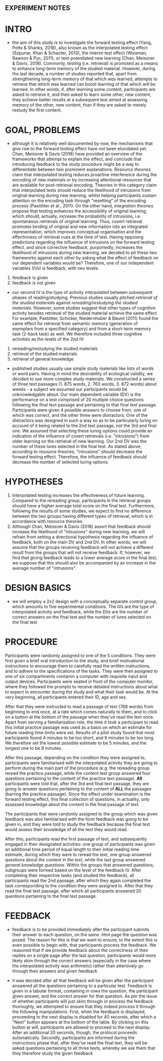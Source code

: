 ## EXPERIMENT NOTES

# INTRO
- the aim of this study is to investigate the forward testing effect (Yang, Potts & Shanks, 2018),
also known as the interpolated testing effect (Szpunar, Khan & Schacter, 2013), the interim test effect
(Wissman, Rawson & Pyc, 2011), or test-potentiated new learning (Chan, Meissner & Davis, 2018).
Commonly, testing (i.e. retrieval) is promoted as a means to enhance long-term memory of the studied
material. However, during the last decade, a number of studies reported that, apart from strengthening 
long-term memory of that which *was* learned, attempts to retrieve that which was learned can boost 
learning of that which *will be* learned. In other words, if, after learning some content, participants
are asked to retrieve it, and then asked to learn some other, new content, they achieve better 
results at a subsequent test aimed at assessing memory of the other, new content, than if they are
asked to merely restudy the first content.


# GOAL, PROBLEMS
- although it is relatively well documented by now, the mechanisms that give rise to the forward testing 
effect have not been elucidated yet. Chan, Meissner & Davis (2018) have provided an overview of the 
frameworks that attempt to explain the effect, and conclude that introducing feedback to the study 
procedure might be a way to differentiate between two prominent explanations. 
  *Resource theories* claim that interpolated testing reduces proactive interference during the encoding of
new materials or by increasing attentional resources that are available for post-retrieval encoding. 
Theories in this category claim that interpolated tests should reduce the likelihood of intrusions from 
original learning during new learning, whilst helping participants sustain attention on the encoding task 
through "resetting" of the encoding process (Pastötter et al., 2011). On the other hand, *integration 
theories* propose that testing enhances the accessibility of original learning, which should, actually, 
increase the probability of intrusions, i.e. spontaneous retrievals of original learning. Thus, covert 
retrieval promotes binding of original and new information into an integrated representation, which 
improves conceptual organisation and the effectivness of retrieval cues at the time of test.
  Having opposing predictions regarding the influence of intrusions on the forward testing effect, and
since corrective feedback, purportedly, increases the likelihood of intrusions during new learning, we 
decided to pit these two frameworks against each other by asking what the effect of feedback on our 
dependent variables would be? Therefore, one of our independent variables (IVs) is feedback, with two levels:
1. feedback is given
2. feedback is not given

- our second IV is the type of activity interpolated between subsequent phases of reading/studying.
Previous studies usually pitched *retrieval of the studied materials* against *rereading/restudying
the studied materials*. However, some studies suggest that other types of cognitive activity besides
retrieval of the studied material achieve the same effect. For example, Pastötter, Schicker, 
Niedernhuber & Bäuml (2011) found the same effect for retrieval from semantic memory (generation of 
exemplars from a specified category) and from a short-term memory task (2-back task) as well. 
We therefore included three cognitive activities as the levels of the 2nd IV:
1. rereading/restudying the studied materials
2. retrieval of the studied materials
3. retrieval of general knowledge

- published studies usually use simple study materials like lists of words or word pairs. Having in mind
the desirability of ecological validity, we decided to use more complex study materials. We constructed
a series of three text passages (1. 875 words, 2. 763 words, 3. 872 words) about weeds - a subject we 
assumed our participants would be unknowledgable about. Our main dependent variable (DV) is the 
performance on a test comprised of 20 multiple choice questions following the final text passage and 
pertaining to that final text passage. Participants were given 4 possible answers to choose from, one of 
which was correct, and the other three were distractors. 
  One of the distractors was designed in such a way so as to be particularly luring on account of it being 
related to the 2nd text passage, not the 3rd and final one. We assumed that selecting these luring options 
could provide an indication of the influence of covert retrievals (i.e. "intrusions") from older learning on 
the retrieval of new learning. Our 2nd DV was the number of these lures selected in the final test. As stated
above, according to resource theories, "intrusions" should decrease the forward testing effect. Therefore, the 
influence of feedback should decrease the number of selected luring options.

# HYPOTHESES
1. Interpolated testing increases the effectiveness of future learning. Compared to the rereading group,
participants in the retrieval groups should have a higher average total score on the final test.
Furthermore, following the results of some studies, we expect to find no difference between the two
groups having different types of retrieval, which is in accordance with resource theories.
2. Although Chan, Meissner & Davis (2018) assert that feedback should increase the likelihood of "intrusions"
during new learning, we will refrain from setting a directional hypothesis regarding the influence of feedback,
both on the main DV and 2nd DV. In other words, we will assume that the groups receiving feedback will not 
achieve a different result from the groups that will not receive feedback. If, however, we find that giving
feedback leads to a lower average score in the final test, we suppose that this should also be accompanied
by an increase in the average number of "intrusions". 


# DESIGN BASICS
- we will employ a 2x2 design with a conceptually separate control group, which amounts to
five experimental conditions. The IVs are the type of interpolated activity and feedback, 
while the DVs are the number of correct answers on the final test and the number of lures selected
on the final test


# PROCEDURE
Participants were randomly assigned to one of the 5 conditions. They were first given a brief oral introduction
to the study, and brief motivational instructions to encourage them to carefully read the written instructions,
and to adhere to the specifications of the tasks. They were then assigned to one of six compartments containin
a computer with requisite input and output devices. Participants were seated in front of the computer monitor,
where they followed the prompts to receive detailed instructions about what to expect to encounter during the 
study and what their task would be. At the very beginning, all participants entered their ID, age and sex.

After that they were instructed to read a passage of text (768 words) from beginning to end once, 
at a rate which comes naturally to them, and to click on a button at the bottom of the passage when they've 
read the text once. Apart from serving a familiarisation role, the time it took a participant to read this
initial practice passage was used as a basis on which an estimate for future reading time limits were set. 
Results of a pilot study found that most participants found 4 minutes to be too short, and 9 minutes to be 
too long. We therefore set the lowest possible estimate to be 5 minutes, and the longest one to be 8 minutes. 

After this passage, depending on the condition they were assigned to, participants were familiarised with the 
interpolated activity they are going to perform during the main part of the procedure (e.g. the rereading 
group reread the practice passage, while the content test group answered four questions pertaining to the 
content of the practice text passage). **All** participants were told that, after the 3rd and final text 
passage, they are going to answer questions pertaining to the content of **ALL** the passages (barring the 
practice passage). Since the effect under examination is the forward testing effect, this final collection 
of questions, in actuality, only assessed knowledge about the content in the final passage of text.

The participants that were randomly assigned to the group which was given feedback was also familiarised
with the form feedback was going to be given in, and they were told to study the feedback because the final
test would assess their knowledge of all the text they would read.

After this, participants read the first passage of text, and subsequently engaged in their designated
activities: one group of participants was given an additional time period of equal length to their initial
reading time estimate, during which they were to reread the text, one group answered questions about 
*the content in the text*, while the last group answered *general knowledge questions*. Within the groups 
that answered questions, subgroups were formed based on the level of the feedback IV. After completing 
their respective tasks (and studied the feedback), all participants read the 2nd passage, after which 
they again completed the task corresponding to the condition they were assigned to. After that they 
read the final text passage, after which all participants answered 20 questions pertaining to the final 
text passage.


# FEEDBACK
- feedback is to be provided immediately after the participant submits their answer to each question, 
on the same .html page the question was posed. The reason for this is that we want to ensure, to the 
extent this is even possible to begin with, that participants process the feedback. We reasoned that
if we provide feedback about the correctness of their replies on a single page after the last question,
participants would more likely skim through the correct answers (especially in the case where the
interpolated activity was arithmetic) rather than attentively go through their answers and given feedback

- it was decided after all that feedback will be given after the participant answered all the questions
pertaining to a particular test. Feedback is given in a tabular format, containing in rows the question,
the participant given answer, and the correct answer for that question. As per the issue of whether
participants will just skim through or process the feedback thoroughly, we attempted to ensure that they
indeed process it through the following manipulations. First, when the feedback is displayed, proceeding 
to the next display is disabled for 40 seconds, after which a "Next" button appears at the bottom of the
table. By clicking on this button at will, participants are allowed to proceed to the next display. 
After an additional 20 seconds, though, the protocol proceeds automatically. Secondly, participants are
informed during the instructions phase that, after they've read the final text, they will be asked
questions pertaining to all three texts, whereby we ask them that they therefore study the given feedback

